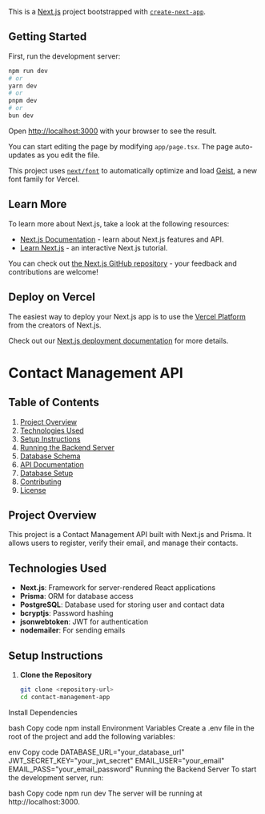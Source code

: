 This is a [Next.js](https://nextjs.org) project bootstrapped with [`create-next-app`](https://nextjs.org/docs/app/api-reference/cli/create-next-app).

## Getting Started

First, run the development server:

```bash
npm run dev
# or
yarn dev
# or
pnpm dev
# or
bun dev
```

Open [http://localhost:3000](http://localhost:3000) with your browser to see the result.

You can start editing the page by modifying `app/page.tsx`. The page auto-updates as you edit the file.

This project uses [`next/font`](https://nextjs.org/docs/app/building-your-application/optimizing/fonts) to automatically optimize and load [Geist](https://vercel.com/font), a new font family for Vercel.

## Learn More

To learn more about Next.js, take a look at the following resources:

- [Next.js Documentation](https://nextjs.org/docs) - learn about Next.js features and API.
- [Learn Next.js](https://nextjs.org/learn) - an interactive Next.js tutorial.

You can check out [the Next.js GitHub repository](https://github.com/vercel/next.js) - your feedback and contributions are welcome!

## Deploy on Vercel

The easiest way to deploy your Next.js app is to use the [Vercel Platform](https://vercel.com/new?utm_medium=default-template&filter=next.js&utm_source=create-next-app&utm_campaign=create-next-app-readme) from the creators of Next.js.

Check out our [Next.js deployment documentation](https://nextjs.org/docs/app/building-your-application/deploying) for more details.


# Contact Management API

## Table of Contents
1. [Project Overview](#project-overview)
2. [Technologies Used](#technologies-used)
3. [Setup Instructions](#setup-instructions)
4. [Running the Backend Server](#running-the-backend-server)
5. [Database Schema](#database-schema)
6. [API Documentation](#api-documentation)
7. [Database Setup](#database-setup)
8. [Contributing](#contributing)
9. [License](#license)

## Project Overview
This project is a Contact Management API built with Next.js and Prisma. It allows users to register, verify their email, and manage their contacts.

## Technologies Used
- **Next.js**: Framework for server-rendered React applications
- **Prisma**: ORM for database access
- **PostgreSQL**: Database used for storing user and contact data
- **bcryptjs**: Password hashing
- **jsonwebtoken**: JWT for authentication
- **nodemailer**: For sending emails

## Setup Instructions

1. **Clone the Repository**
   ```bash
   git clone <repository-url>
   cd contact-management-app
Install Dependencies

bash
Copy code
npm install
Environment Variables Create a .env file in the root of the project and add the following variables:

env
Copy code
DATABASE_URL="your_database_url"
JWT_SECRET_KEY="your_jwt_secret"
EMAIL_USER="your_email"
EMAIL_PASS="your_email_password"
Running the Backend Server
To start the development server, run:

bash
Copy code
npm run dev
The server will be running at http://localhost:3000.
